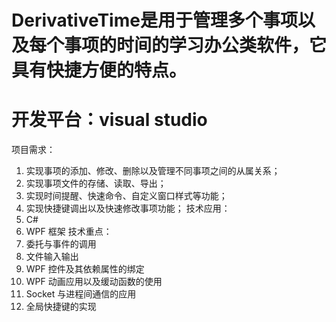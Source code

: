# DerivativeTime是用于管理多个事项以及每个事项的时间的学习办公类软件，它具有快捷方便的特点。
# 开发平台：visual studio

项目需求：
1. 实现事项的添加、修改、删除以及管理不同事项之间的从属关系；
2. 实现事项文件的存储、读取、导出；
3. 实现时间提醒、快速命令、自定义窗口样式等功能；
4. 实现快捷键调出以及快速修改事项功能；
技术应用：
1. C#
2. WPF  框架
技术重点：
1. 委托与事件的调用
2. 文件输入输出
3. WPF  控件及其依赖属性的绑定
4. WPF  动画应用以及缓动函数的使用
5. Socket  与进程间通信的应用
6. 全局快捷键的实现
